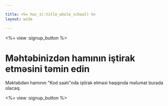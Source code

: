 ```yaml
---

title: <%= hoc_s(:title_whole_school) %>
layout: wide

---
```


<%= view :signup_button %>

# Məhtəbinizdən hamının iştirak etməsini təmin edin

Məktəbdən hamının "Kod saatı"nda iştirak etməsi haqqında məlumat burada olacaq.

<%= view :signup_button %>